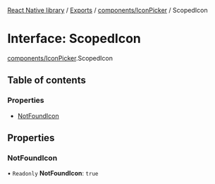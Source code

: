 [React Native library](../index.md) / [Exports](../modules.md) / [components/IconPicker](../modules/components_IconPicker.md) / ScopedIcon

# Interface: ScopedIcon

[components/IconPicker](../modules/components_IconPicker.md).ScopedIcon

## Table of contents

### Properties

- [NotFoundIcon](components_IconPicker.ScopedIcon.md#notfoundicon)

## Properties

### NotFoundIcon

• `Readonly` **NotFoundIcon**: ``true``
